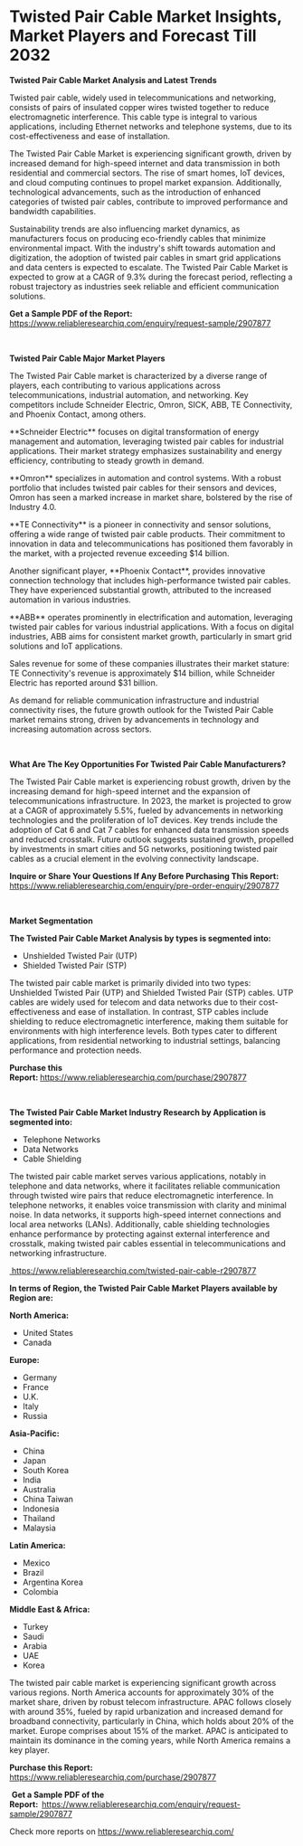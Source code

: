 <p><h1>Twisted Pair Cable Market Insights, Market Players and Forecast Till 2032</h1></p><p><strong>Twisted Pair Cable Market Analysis and Latest Trends</strong></p>
<p><p>Twisted pair cable, widely used in telecommunications and networking, consists of pairs of insulated copper wires twisted together to reduce electromagnetic interference. This cable type is integral to various applications, including Ethernet networks and telephone systems, due to its cost-effectiveness and ease of installation.</p><p>The Twisted Pair Cable Market is experiencing significant growth, driven by increased demand for high-speed internet and data transmission in both residential and commercial sectors. The rise of smart homes, IoT devices, and cloud computing continues to propel market expansion. Additionally, technological advancements, such as the introduction of enhanced categories of twisted pair cables, contribute to improved performance and bandwidth capabilities. </p><p>Sustainability trends are also influencing market dynamics, as manufacturers focus on producing eco-friendly cables that minimize environmental impact. With the industry's shift towards automation and digitization, the adoption of twisted pair cables in smart grid applications and data centers is expected to escalate. The Twisted Pair Cable Market is expected to grow at a CAGR of 9.3% during the forecast period, reflecting a robust trajectory as industries seek reliable and efficient communication solutions.</p></p>
<p><strong>Get a Sample PDF of the Report:&nbsp;</strong> <a href="https://www.reliableresearchiq.com/enquiry/request-sample/2907877?utm_campaign=2282&utm_medium=2&utm_source=Github&utm_content=ia&utm_term=12032025&utm_id=twisted-pair-cable">https://www.reliableresearchiq.com/enquiry/request-sample/2907877</a></p>
<p>&nbsp;</p>
<p><strong>Twisted Pair Cable Major Market Players</strong></p>
<p><p>The Twisted Pair Cable market is characterized by a diverse range of players, each contributing to various applications across telecommunications, industrial automation, and networking. Key competitors include Schneider Electric, Omron, SICK, ABB, TE Connectivity, and Phoenix Contact, among others.</p><p>**Schneider Electric** focuses on digital transformation of energy management and automation, leveraging twisted pair cables for industrial applications. Their market strategy emphasizes sustainability and energy efficiency, contributing to steady growth in demand. </p><p>**Omron** specializes in automation and control systems. With a robust portfolio that includes twisted pair cables for their sensors and devices, Omron has seen a marked increase in market share, bolstered by the rise of Industry 4.0.</p><p>**TE Connectivity** is a pioneer in connectivity and sensor solutions, offering a wide range of twisted pair cable products. Their commitment to innovation in data and telecommunications has positioned them favorably in the market, with a projected revenue exceeding $14 billion.</p><p>Another significant player, **Phoenix Contact**, provides innovative connection technology that includes high-performance twisted pair cables. They have experienced substantial growth, attributed to the increased automation in various industries.</p><p>**ABB** operates prominently in electrification and automation, leveraging twisted pair cables for various industrial applications. With a focus on digital industries, ABB aims for consistent market growth, particularly in smart grid solutions and IoT applications.</p><p>Sales revenue for some of these companies illustrates their market stature: TE Connectivity's revenue is approximately $14 billion, while Schneider Electric has reported around $31 billion. </p><p>As demand for reliable communication infrastructure and industrial connectivity rises, the future growth outlook for the Twisted Pair Cable market remains strong, driven by advancements in technology and increasing automation across sectors.</p></p>
<p>&nbsp;</p>
<p><strong>What Are The Key Opportunities For Twisted Pair Cable Manufacturers?</strong></p>
<p><p>The Twisted Pair Cable market is experiencing robust growth, driven by the increasing demand for high-speed internet and the expansion of telecommunications infrastructure. In 2023, the market is projected to grow at a CAGR of approximately 5.5%, fueled by advancements in networking technologies and the proliferation of IoT devices. Key trends include the adoption of Cat 6 and Cat 7 cables for enhanced data transmission speeds and reduced crosstalk. Future outlook suggests sustained growth, propelled by investments in smart cities and 5G networks, positioning twisted pair cables as a crucial element in the evolving connectivity landscape.</p></p>
<p><strong>Inquire or Share Your Questions If Any Before Purchasing This Report:</strong> <a href="https://www.reliableresearchiq.com/enquiry/pre-order-enquiry/2907877?utm_campaign=2282&utm_medium=2&utm_source=Github&utm_content=ia&utm_term=12032025&utm_id=twisted-pair-cable">https://www.reliableresearchiq.com/enquiry/pre-order-enquiry/2907877</a></p>
<p>&nbsp;</p>
<p><strong>Market Segmentation</strong></p>
<p><strong>The Twisted Pair Cable Market Analysis by types is segmented into:</strong></p>
<p><ul><li>Unshielded Twisted Pair (UTP)</li><li>Shielded Twisted Pair (STP)</li></ul></p>
<p><p>The twisted pair cable market is primarily divided into two types: Unshielded Twisted Pair (UTP) and Shielded Twisted Pair (STP) cables. UTP cables are widely used for telecom and data networks due to their cost-effectiveness and ease of installation. In contrast, STP cables include shielding to reduce electromagnetic interference, making them suitable for environments with high interference levels. Both types cater to different applications, from residential networking to industrial settings, balancing performance and protection needs.</p></p>
<p><strong>Purchase this Report:&nbsp;</strong><a href="https://www.reliableresearchiq.com/purchase/2907877?utm_campaign=2282&utm_medium=2&utm_source=Github&utm_content=ia&utm_term=12032025&utm_id=twisted-pair-cable">https://www.reliableresearchiq.com/purchase/2907877</a></p>
<p>&nbsp;</p>
<p><strong>The Twisted Pair Cable Market Industry Research by Application is segmented into:</strong></p>
<p><ul><li>Telephone Networks</li><li>Data Networks</li><li>Cable Shielding</li></ul></p>
<p><p>The twisted pair cable market serves various applications, notably in telephone and data networks, where it facilitates reliable communication through twisted wire pairs that reduce electromagnetic interference. In telephone networks, it enables voice transmission with clarity and minimal noise. In data networks, it supports high-speed internet connections and local area networks (LANs). Additionally, cable shielding technologies enhance performance by protecting against external interference and crosstalk, making twisted pair cables essential in telecommunications and networking infrastructure.</p></p>
<p><a href="https://www.reliableresearchiq.com/twisted-pair-cable-r2907877?utm_campaign=2282&utm_medium=2&utm_source=Github&utm_content=ia&utm_term=12032025&utm_id=twisted-pair-cable">&nbsp;https://www.reliableresearchiq.com/twisted-pair-cable-r2907877</a></p>
<p><strong>In terms of Region, the Twisted Pair Cable Market Players available by Region are:</strong></p>
<p>
    <p> <strong> North America: </strong>
        <ul>
            <li>United States</li>
            <li>Canada</li>
        </ul>
        </p> 
    <p> <strong> Europe: </strong>
        <ul>
            <li>Germany</li>
            <li>France</li>
            <li>U.K.</li>
            <li>Italy</li>
            <li>Russia</li>
        </ul>
        </p> 
    <p> <strong> Asia-Pacific: </strong>
        <ul>
            <li>China</li>
            <li>Japan</li>
            <li>South Korea</li>
            <li>India</li>
            <li>Australia</li>
            <li>China Taiwan</li>
            <li>Indonesia</li>
            <li>Thailand</li>
            <li>Malaysia</li>
        </ul>
        </p> 
    <p> <strong> Latin America: </strong>
        <ul>
            <li>Mexico</li>
            <li>Brazil</li>
            <li>Argentina Korea</li>
            <li>Colombia</li>
        </ul>
        </p> 
    <p> <strong> Middle East & Africa: </strong>
        <ul>
            <li>Turkey</li>
            <li>Saudi</li>
            <li>Arabia</li>
            <li>UAE</li>
            <li>Korea</li>
        </ul>
    </p>
    </p>
<p><p>The twisted pair cable market is experiencing significant growth across various regions. North America accounts for approximately 30% of the market share, driven by robust telecom infrastructure. APAC follows closely with around 35%, fueled by rapid urbanization and increased demand for broadband connectivity, particularly in China, which holds about 20% of the market. Europe comprises about 15% of the market. APAC is anticipated to maintain its dominance in the coming years, while North America remains a key player.</p></p>
<p><strong>Purchase this Report: </strong><a href="https://www.reliableresearchiq.com/purchase/2907877?utm_campaign=2282&utm_medium=2&utm_source=Github&utm_content=ia&utm_term=12032025&utm_id=twisted-pair-cable">https://www.reliableresearchiq.com/purchase/2907877</a></p>
<p>&nbsp;<strong>Get a Sample PDF of the Report:&nbsp;&nbsp;</strong><a href="https://www.reliableresearchiq.com/enquiry/request-sample/2907877?utm_campaign=2282&utm_medium=2&utm_source=Github&utm_content=ia&utm_term=12032025&utm_id=twisted-pair-cable">https://www.reliableresearchiq.com/enquiry/request-sample/2907877</a></p>
<p><strong></strong></p>
<p>Check more reports on <a href="https://www.reliableresearchiq.com/?utm_campaign=2282&utm_medium=2&utm_source=Github&utm_content=ia&utm_term=12032025&utm_id=twisted-pair-cable">https://www.reliableresearchiq.com/</a></p>